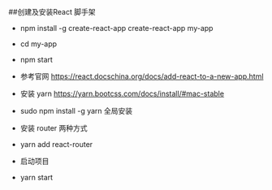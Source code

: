 ##创建及安装React 脚手架

* npm install -g create-react-app create-react-app my-app 
* cd my-app
* npm start
* 参考官网 https://react.docschina.org/docs/add-react-to-a-new-app.html


* 安装 yarn  https://yarn.bootcss.com/docs/install/#mac-stable
* sudo  npm install -g yarn  全局安装

* 安装 router 两种方式 
* yarn add react-router

* 启动项目 
* yarn start

